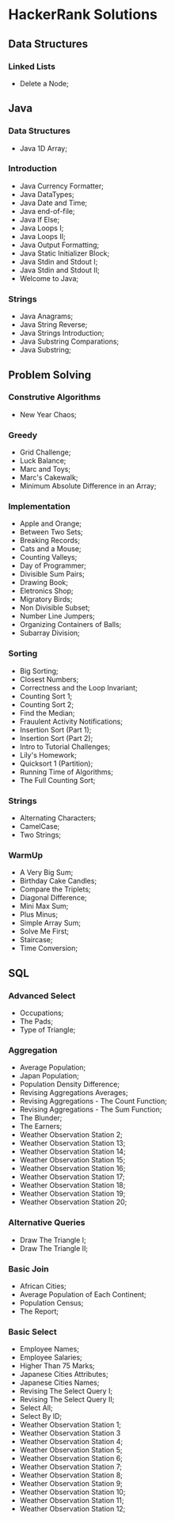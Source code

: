 # HackerRank Solutions


## Data Structures
### Linked Lists
- Delete a Node;



## Java
### Data Structures
- Java 1D Array;

### Introduction
- Java Currency Formatter;
- Java DataTypes;
- Java Date and Time;
- Java end-of-file;
- Java If Else;
- Java Loops I;
- Java Loops II;
- Java Output Formatting;
- Java Static Initializer Block;
- Java Stdin and Stdout I;
- Java Stdin and Stdout II;
- Welcome to Java;

### Strings
- Java Anagrams;
- Java String Reverse;
- Java Strings Introduction;
- Java Substring Comparations;
- Java Substring;



## Problem Solving
### Construtive Algorithms
- New Year Chaos;

### Greedy
- Grid Challenge;
- Luck Balance;
- Marc and Toys;
- Marc's Cakewalk;
- Minimum Absolute Difference in an Array;

### Implementation
- Apple and Orange;
- Between Two Sets;
- Breaking Records;
- Cats and a Mouse;
- Counting Valleys;
- Day of Programmer;
- Divisible Sum Pairs;
- Drawing Book;
- Eletronics Shop;
- Migratory Birds;
- Non Divisible Subset;
- Number Line Jumpers;
- Organizing Containers of Balls;
- Subarray Division;

### Sorting
- Big Sorting;
- Closest Numbers;
- Correctness and the Loop Invariant;
- Counting Sort 1;
- Counting Sort 2;
- Find the Median;
- Frauulent Activity Notifications;
- Insertion Sort (Part 1);
- Insertion Sort (Part 2);
- Intro to Tutorial Challenges;
- Lily's Homework;
- Quicksort 1 (Partition);
- Running Time of Algorithms;
- The Full Counting Sort;

### Strings
- Alternating Characters;
- CamelCase;
- Two Strings;

### WarmUp
- A Very Big Sum;
- Birthday Cake Candles;
- Compare the Triplets;
- Diagonal Difference;
- Mini Max Sum;
- Plus Minus;
- Simple Array Sum;
- Solve Me First;
- Staircase;
- Time Conversion;



## SQL
### Advanced Select
- Occupations;
- The Pads;
- Type of Triangle;

### Aggregation
- Average Population;
- Japan Population;
- Population Density Difference;
- Revising Aggregations Averages;
- Revising Aggregations - The Count Function;
- Revising Aggregations - The Sum Function;
- The Blunder;
- The Earners;
- Weather Observation Station 2;
- Weather Observation Station 13;
- Weather Observation Station 14;
- Weather Observation Station 15;
- Weather Observation Station 16;
- Weather Observation Station 17;
- Weather Observation Station 18;
- Weather Observation Station 19;
- Weather Observation Station 20;

### Alternative Queries
- Draw The Triangle I;
- Draw The Triangle II;

### Basic Join
- African Cities;
- Average Population of Each Continent;
- Population Census;
- The Report;

### Basic Select
- Employee Names;
- Employee Salaries;
- Higher Than 75 Marks;
- Japanese Cities Attributes;
- Japanese Cities Names;
- Revising The Select Query I;
- Revising The Select Query II;
- Select All;
- Select By ID;
- Weather Observation Station 1;
- Weather Observation Station 3
- Weather Observation Station 4;
- Weather Observation Station 5;
- Weather Observation Station 6;
- Weather Observation Station 7;
- Weather Observation Station 8;
- Weather Observation Station 9;
- Weather Observation Station 10;
- Weather Observation Station 11;
- Weather Observation Station 12;
